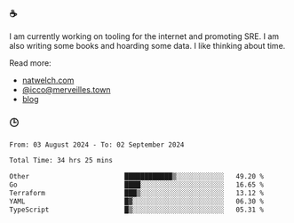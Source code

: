 ### ☕

I am currently working on tooling for the internet and promoting SRE. I am also writing some books and hoarding some data. I like thinking about time. 

Read more:

 - [natwelch.com](https://natwelch.com)
 - [@icco@merveilles.town](https://merveilles.town/@icco)
 - [blog](https://writing.natwelch.com)

### 🕒

<!--START_SECTION:waka-->

```txt
From: 03 August 2024 - To: 02 September 2024

Total Time: 34 hrs 25 mins

Other                        ████████████▒░░░░░░░░░░░░   49.20 %
Go                           ████░░░░░░░░░░░░░░░░░░░░░   16.65 %
Terraform                    ███▒░░░░░░░░░░░░░░░░░░░░░   13.12 %
YAML                         █▓░░░░░░░░░░░░░░░░░░░░░░░   06.30 %
TypeScript                   █▒░░░░░░░░░░░░░░░░░░░░░░░   05.31 %
```

<!--END_SECTION:waka-->
